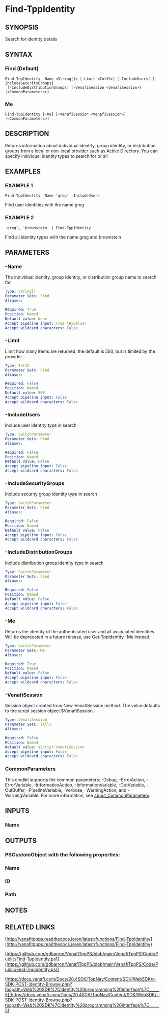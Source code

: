 # Find-TppIdentity

## SYNOPSIS
Search for identity details

## SYNTAX

### Find (Default)
```
Find-TppIdentity -Name <String[]> [-Limit <Int32>] [-IncludeUsers] [-IncludeSecurityGroups]
 [-IncludeDistributionGroups] [-VenafiSession <VenafiSession>] [<CommonParameters>]
```

### Me
```
Find-TppIdentity [-Me] [-VenafiSession <VenafiSession>] [<CommonParameters>]
```

## DESCRIPTION
Returns information about individual identity, group identity, or distribution groups from a local or non-local provider such as Active Directory.
You can specify individual identity types to search for or all

## EXAMPLES

### EXAMPLE 1
```
Find-TppIdentity -Name 'greg' -IncludeUsers
```

Find user identities with the name greg

### EXAMPLE 2
```
'greg', 'brownstein' | Find-TppIdentity
```

Find all identity types with the name greg and brownstein

## PARAMETERS

### -Name
The individual identity, group identity, or distribution group name to search for

```yaml
Type: String[]
Parameter Sets: Find
Aliases:

Required: True
Position: Named
Default value: None
Accept pipeline input: True (ByValue)
Accept wildcard characters: False
```

### -Limit
Limit how many items are returned, the default is 500, but is limited by the provider.

```yaml
Type: Int32
Parameter Sets: Find
Aliases:

Required: False
Position: Named
Default value: 500
Accept pipeline input: False
Accept wildcard characters: False
```

### -IncludeUsers
Include user identity type in search

```yaml
Type: SwitchParameter
Parameter Sets: Find
Aliases:

Required: False
Position: Named
Default value: False
Accept pipeline input: False
Accept wildcard characters: False
```

### -IncludeSecurityGroups
Include security group identity type in search

```yaml
Type: SwitchParameter
Parameter Sets: Find
Aliases:

Required: False
Position: Named
Default value: False
Accept pipeline input: False
Accept wildcard characters: False
```

### -IncludeDistributionGroups
Include distribution group identity type in search

```yaml
Type: SwitchParameter
Parameter Sets: Find
Aliases:

Required: False
Position: Named
Default value: False
Accept pipeline input: False
Accept wildcard characters: False
```

### -Me
Returns the identity of the authenticated user and all associated identities.
Will be deprecated in a future release, use Get-TppIdentity -Me instead.

```yaml
Type: SwitchParameter
Parameter Sets: Me
Aliases:

Required: True
Position: Named
Default value: False
Accept pipeline input: False
Accept wildcard characters: False
```

### -VenafiSession
Session object created from New-VenafiSession method.
The value defaults to the script session object $VenafiSession.

```yaml
Type: VenafiSession
Parameter Sets: (All)
Aliases:

Required: False
Position: Named
Default value: $Script:VenafiSession
Accept pipeline input: False
Accept wildcard characters: False
```

### CommonParameters
This cmdlet supports the common parameters: -Debug, -ErrorAction, -ErrorVariable, -InformationAction, -InformationVariable, -OutVariable, -OutBuffer, -PipelineVariable, -Verbose, -WarningAction, and -WarningVariable. For more information, see [about_CommonParameters](http://go.microsoft.com/fwlink/?LinkID=113216).

## INPUTS

### Name
## OUTPUTS

### PSCustomObject with the following properties:
###     Name
###     ID
###     Path
## NOTES

## RELATED LINKS

[http://venafitppps.readthedocs.io/en/latest/functions/Find-TppIdentity/](http://venafitppps.readthedocs.io/en/latest/functions/Find-TppIdentity/)

[https://github.com/gdbarron/VenafiTppPS/blob/main/VenafiTppPS/Code/Public/Find-TppIdentity.ps1](https://github.com/gdbarron/VenafiTppPS/blob/main/VenafiTppPS/Code/Public/Find-TppIdentity.ps1)

[https://docs.venafi.com/Docs/20.4SDK/TopNav/Content/SDK/WebSDK/r-SDK-POST-Identity-Browse.php?tocpath=Web%20SDK%7CIdentity%20programming%20interface%7C_____5](https://docs.venafi.com/Docs/20.4SDK/TopNav/Content/SDK/WebSDK/r-SDK-POST-Identity-Browse.php?tocpath=Web%20SDK%7CIdentity%20programming%20interface%7C_____5)

